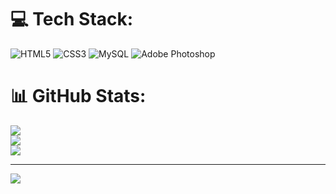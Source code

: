 
# 💻 Tech Stack:
![HTML5](https://img.shields.io/badge/html5-%23E34F26.svg?style=for-the-badge&logo=html5&logoColor=white) ![CSS3](https://img.shields.io/badge/css3-%231572B6.svg?style=for-the-badge&logo=css3&logoColor=white) ![MySQL](https://img.shields.io/badge/mysql-%2300f.svg?style=for-the-badge&logo=mysql&logoColor=white) ![Adobe Photoshop](https://img.shields.io/badge/adobephotoshop-%2331A8FF.svg?style=for-the-badge&logo=adobephotoshop&logoColor=white)
# 📊 GitHub Stats:
![](https://github-readme-stats.vercel.app/api?username=K-Maheshwari&theme=onedark&hide_border=true&include_all_commits=false&count_private=false)<br/>
![](https://github-readme-streak-stats.herokuapp.com/?user=K-Maheshwari&theme=onedark&hide_border=true)<br/>
![](https://github-readme-stats.vercel.app/api/top-langs/?username=K-Maheshwari&theme=onedark&hide_border=true&include_all_commits=false&count_private=false&layout=compact)

---
[![](https://visitcount.itsvg.in/api?id=K-Maheshwari&icon=4&color=10)](https://visitcount.itsvg.in)

<!-- Proudly created with GPRM ( https://gprm.itsvg.in ) -->
